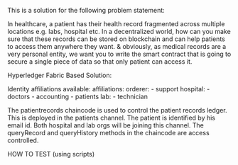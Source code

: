 This is a solution for the following problem statement:

In healthcare, a patient has their health record fragmented across multiple locations e.g. labs, hospital etc. In a decentralized world, how can you make sure that these records can be stored on blockchain and can help patients to access them anywhere they want. & obviously, as medical records are a very personal entity, we want you to write the smart contract that is going to secure a single piece of data so that only patient can access it.

Hyperledger Fabric Based Solution:

Identity affiliations available:
affiliations:
   orderer:
      - support
   hospital:
      - doctors
      - accounting
      - patients
   lab:
      - technician

The patientrecords chaincode is used to control the patient records ledger. This is deployed in the patients channel. The patient is identified by his email id. Both hospital and lab orgs will be joining this channel. The queryRecord and queryHistory methods in the chaincode are access controlled.

HOW TO TEST (using scripts)
